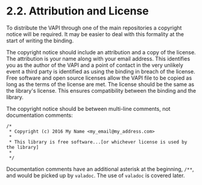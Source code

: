 # 2.2. Attribution and License

To distribute the VAPI through one of the main repositories a copyright
notice will be required. It may be easier to deal with this formality at
the start of writing the binding.

The copyright notice should include an attribution and a copy of the
license. The attribution is your name along with your email address.
This identifies you as the author of the VAPI and a point of contact in
the very unlikely event a third party is identified as using the binding
in breach of the license. Free software and open source licenses allow
the VAPI file to be copied as long as the terms of the license are met.
The license should be the same as the library's license. This ensures
compatibility between the binding and the library.

The copyright notice should be between multi-line comments, not
documentation comments:

```vala
/*
 * Copyright (c) 2016 My Name <my_email@my_address.com>
 * 
 * This library is free software...[or whichever license is used by the library]
 *
 */
```

Documentation comments have an additional asterisk at the beginning,
`/**`, and would be picked up by `valadoc`. The use of `valadoc` is
covered later.
